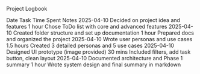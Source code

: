 Project Logbook

Date	Task	Time Spent	Notes
2025-04-10	Decided on project idea and features	1 hour	Chose ToDo list with core and advanced features
2025-04-10	Created folder structure and set up documentation	1 hour	Prepared docs and organized the project
2025-04-10	Wrote user personas and use cases	1.5 hours	Created 3 detailed personas and 5 use cases
2025-04-10	Designed UI prototype (image provided)	30 mins	Included filters, add task button, clean layout
2025-04-10	Documented architecture and Phase 1 summary	1 hour	Wrote system design and final summary in markdown
